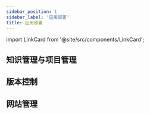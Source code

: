 ```yaml
---
sidebar_position: 1
sidebar_label: '应用部署'
title: 应用部署
---
```


import LinkCard from '@site/src/components/LinkCard';

## 知识管理与项目管理

<LinkCard title="Wiki.js" description="wiki.js是一款开源的知识管理系统，支持markdown语法，具有丰富的插件系统。" to="/services/wikijs-install"></LinkCard>
<LinkCard title="Siyuan" description="Siyuan思源笔记是一款开源的双链笔记软件，支持自部署，界面美观，支持markdown语法。" to="/services/siyuan-install"></LinkCard>

<LinkCard title="Atlassian" description="Atlassian旗下的Jira、Confluence、Bitbucket等软件是目前主流的项目管理工具。" to="/services/atlassian-install"></LinkCard>
<LinkCard title="Mattermost" description="Mattermost是一款开源的团队协作工具，类似于Slack，具有团队沟通、项目管理等功能。" to="/services/mattermost-install"></LinkCard>

## 版本控制

<LinkCard title="Gitlab" description="gitlab是一款开源的git仓库托管平台，支持自部署，具有丰富的功能，包括CI/CD、issue管理、wiki等。" to="/services/gitlab-install"></LinkCard>

## 网站管理

<LinkCard title="Plausible" description="Plausible是一款开源的网站统计工具，注重用户隐私，不会收集用户的个人信息，也不会使用Cookie追踪用户。" to="/services/plausible-install"></LinkCard>
